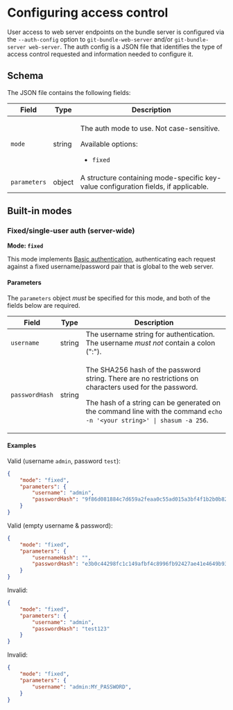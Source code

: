 # Configuring access control

User access to web server endpoints on the bundle server is configured via the
`--auth-config` option to `git-bundle-web-server` and/or `git-bundle-server
web-server`. The auth config is a JSON file that identifies the type of access
control requested and information needed to configure it.

## Schema

The JSON file contains the following fields:

 <table>
    <thead>
        <tr>
            <th>Field</th>
            <th>Type</th>
            <th>Description</th>
        </tr>
    </thead>
    <tbody>
        <tr>
            <td><code>mode</code></td>
            <td>string</td>
            <td>
                <p>The auth mode to use. Not case-sensitive.</p>
                Available options:
                <ul>
                    <li><code>fixed</code></li>
                </ul>
            </td>
        </tr>
        <tr>
            <td><code>parameters</code></td>
            <td>object</td>
            <td>
                A structure containing mode-specific key-value configuration
                fields, if applicable.
            </td>
        </tr>
    </tbody>
</table>

## Built-in modes

### Fixed/single-user auth (server-wide)

**Mode: `fixed`**

This mode implements [Basic authentication][basic-rfc], authenticating each
request against a fixed username/password pair that is global to the web server.

[basic-rfc]: https://datatracker.ietf.org/doc/html/rfc7617

#### Parameters

The `parameters` object _must_ be specified for this mode, and both of the
fields below are required.

<table>
    <thead>
        <tr>
            <th>Field</th>
            <th>Type</th>
            <th>Description</th>
        </tr>
    </thead>
    <tbody>
        <tr>
            <td><code>username</code></td>
            <td>string</td>
            <td>
                The username string for authentication. The username <i>must
                not</i> contain a colon (":").
            </td>
        </tr>
        <tr>
            <td><code>passwordHash</code></td>
            <td>string</td>
            <td>
                <p>
                    The SHA256 hash of the password string. There are no
                    restrictions on characters used for the password.
                </p>
                <p>
                    The hash of a string can be generated on the command line
                    with the command
                    <code>echo -n '&lt;your string&gt;' | shasum -a 256</code>.
                </p>
            </td>
        </tr>
    </tbody>
</table>

#### Examples

Valid (username `admin`, password `test`):

```json
{
    "mode": "fixed",
    "parameters": {
        "username": "admin",
        "passwordHash": "9f86d081884c7d659a2feaa0c55ad015a3bf4f1b2b0b822cd15d6c15b0f00a08"
    }
}
```

Valid (empty username & password):

```json
{
    "mode": "fixed",
    "parameters": {
        "usernameHash": "",
        "passwordHash": "e3b0c44298fc1c149afbf4c8996fb92427ae41e4649b934ca495991b7852b855"
    }
}
```

Invalid:

```json
{
    "mode": "fixed",
    "parameters": {
        "username": "admin",
        "passwordHash": "test123"
    }
}
```

Invalid:

```json
{
    "mode": "fixed",
    "parameters": {
        "username": "admin:MY_PASSWORD",
    }
}
```
